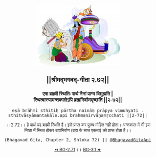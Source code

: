 <center><img src="../../asset/BG.png" alt="#API #bhagavadgitaapi #slok #nodejs #js #api #gitaapi #krishna #hinduism #vedic #ISKCON #shreemadbhagavadgita #technology"/>
<h2>||श्रीमद्‍भगवद्‍-गीता २.७२||</h2>
<h3>एषा ब्राह्मी स्थितिः पार्थ नैनां प्राप्य विमुह्यति |<br/>स्थित्वास्यामन्तकालेऽपि ब्रह्मनिर्वाणमृच्छति ||२-७२||</h3>
<pre>eṣā brāhmī sthitiḥ pārtha naināṃ prāpya vimuhyati .<br/>sthitvāsyāmantakāle.api brahmanirvāṇamṛcchati ||2-72||</pre>
<p>।।2.72।। हे पार्थ  यह ब्राह्मी स्थिति है। इसे प्राप्त कर पुरुष मोहित नहीं होता। अन्तकाल में भी इस निष्ठा में स्थित होकर ब्रह्मनिर्वाण (ब्रह्म के साथ एकत्व) को प्राप्त होता है।।</p>
<pre>(Bhagavad Gita, Chapter 2, Shloka 72) || <a href="https://twitter.com/bhagavadgitaapi">@BhagavadGitaApi</a></pre><a href="../../2/71">⏪  BG-2.71</a><b>        ।।        </b><a href="../../3/1">BG-3.1  ⏩</a></center></center>